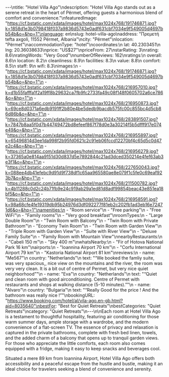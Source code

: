---\ntitle: "Hotel Villa Ago"\ndescription: "Hotel Villa Ago stands out as a serene retreat in the heart of Përmet, offering guests a harmonious blend of comfort and convenience."\nfeaturedImage: "https://cf.bstatic.com/xdata/images/hotel/max1024x768/191746871.jpg?k=1858d1e3b0798418f037a9836d5743e0adf631cbf7034e9f549005d4697bb54b&o=&hp=1"\nlanguage: en\nslug: hotel-villa-ago\naddress: "Πρεμετή tefta axgoli, 11552 Përmet, Albania"\ncity: "Përmet"\nlocation: "Përmet"\naccommodationType: "hotel"\ncoordinates:\n  lat: 40.2303451\n  lng: 20.36038633\nprice: "US$27"\npriceFrom: 27\nstarRating: 3\nrating: 8.6\nratingWords: "Very Good"\nnumberOfReviews: 162\nratings:\n  overall: 8.6\n  location: 8.2\n  cleanliness: 8.9\n  facilities: 8.3\n  value: 8.8\n  comfort: 8.5\n  staff: 9\n  wifi: 8.3\nimages:\n  - "https://cf.bstatic.com/xdata/images/hotel/max1024x768/191746871.jpg?k=1858d1e3b0798418f037a9836d5743e0adf631cbf7034e9f549005d4697bb54b&o=&hp=1"\n  - "https://cf.bstatic.com/xdata/images/hotel/max1024x768/216957010.jpg?k=d1b55fafffa1f2a19ff8b29632ca7fb9fc2733fa49c08f148f0605702a6ce786&o=&hp=1"\n  - "https://cf.bstatic.com/xdata/images/hotel/max1024x768/216950873.jpg?k=69ce8d0371a6edb9191ff2b80e4be5dedb9bacdb575fc00c855bc4d5cb86d86b&o=&hp=1"\n  - "https://cf.bstatic.com/xdata/images/hotel/max1024x768/283891507.jpg?k=7847b8aa5f0d7b44749472bd8efeef867f78d0e3a30214f5b5dfff917e074e49&o=&hp=1"\n  - "https://cf.bstatic.com/xdata/images/hotel/max1024x768/216955897.jpg?k=65496814d3ee1da998f2b95fd0621c2c91eb06fccd12270bf4c65d5c0d47e2c4&o=&hp=1"\n  - "https://cf.bstatic.com/xdata/images/hotel/max1024x768/216956279.jpg?k=37365a0e814aa9151d30d837d5e7892844c21ad3dced350214e4fef63ab3e3f1&o=&hp=1"\n  - "https://cf.bstatic.com/xdata/images/hotel/max1024x768/227650043.jpg?k=088ee4db41efebc9d91d9f738df1c65aa965580ae8e079f1c5fe0c69eaf923b7&o=&hp=1"\n  - "https://cf.bstatic.com/xdata/images/hotel/max1024x768/211500782.jpg?k=4b11288c0d2c24b71fb9e24c919ab29a1ed81d8adf99854beac43e851ea18bf5&o=&hp=1"\n  - "https://cf.bstatic.com/xdata/images/hotel/max1024x768/216958591.jpg?k=98a68cfe4fe19319db95b24976d3df092277f81eb2c202fb1ad3eb16e72471d6&o=&hp=1"\namenities:\n  - "Room service"\n  - "Free parking"\n  - "Free WiFi"\n  - "Family rooms"\n  - "Very good breakfast"\nroomTypes:\n  - "Large Double Room"\n  - "Twin Room with Balcony"\n  - "Twin Room with Private Bathroom"\n  - "Economy Twin Room"\n  - "Twin Room with Garden View"\n  - "Triple Room with Garden View"\n  - "Suite with River View"\n  - "Deluxe Family Suite"\n  - "Family Room with Mountain View"\nnearbyRestaurants:\n  - "Cabeli 150 m"\n  - "Sky 400 m"\nwhatsNearby:\n  - "Fir of Hotova National Park 16 km"\nairports:\n  - "Ioannina Airport 70 km"\n  - "Corfu International Airport 79 km"\n  - "Kastoria National Airport 81 km"\nreviews:\n  - name: "Me567"\n    country: "Netherlands"\n    text: "“We booked the famliy suite, was very spacious,, nice view on the mountains and the river, the room was very very clean.
It is a bit out of centre of Permet, but very nice quiet neighborhood”"\n  - name: "Eva"\n    country: "Netherlands"\n    text: "“Quiet and clean room with good airconditioning. Centre of Permet with restaurants and shops at walking distance (5-10 minutes).”"\n  - name: "Alvaro"\n    country: "Bulgaria"\n    text: "“Really Good for the price ! And the bathroom was really nice !”"\nbookingURL: "https://www.booking.com/hotel/al/vila-ago.en-gb.html?aid=8035640"\nbestFor: "Best for Quiet Retreats"\nbestCategories: "Quiet Retreats"\ncategory: "Quiet Retreats"\n---\n\nEach room at Hotel Villa Ago is a testament to thoughtful hospitality, featuring air conditioning for those warm summer days, ample storage with a wardrobe, and the modern convenience of a flat-screen TV. The essence of privacy and relaxation is captured in the private bathrooms, complete with fresh bed linen, towels, and the added charm of a balcony that opens up to tranquil garden views. For those who appreciate the little comforts, each room also comes equipped with a fridge, making it easy to keep snacks and beverages cool.

Situated a mere 89 km from Ioannina Airport, Hotel Villa Ago offers both accessibility and a peaceful escape from the hustle and bustle, making it an ideal choice for travelers seeking a blend of convenience and serenity.